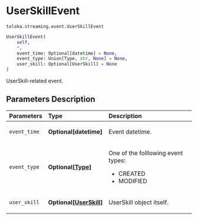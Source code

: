 # UserSkillEvent
`toloka.streaming.event.UserSkillEvent`

```python
UserSkillEvent(
    self,
    *,
    event_time: Optional[datetime] = None,
    event_type: Union[Type, str, None] = None,
    user_skill: Optional[UserSkill] = None
)
```

UserSkill-related event.

## Parameters Description

| Parameters | Type | Description |
| :----------| :----| :-----------|
`event_time`|**Optional\[datetime\]**|<p>Event datetime.</p>
`event_type`|**Optional\[[Type](toloka.streaming.event.UserSkillEvent.Type.md)\]**|<p>One of the folllowing event types:<ul><li>CREATED</li><li>MODIFIED</li></ul></p>
`user_skill`|**Optional\[[UserSkill](toloka.client.user_skill.UserSkill.md)\]**|<p>UserSkill object itself.</p>
